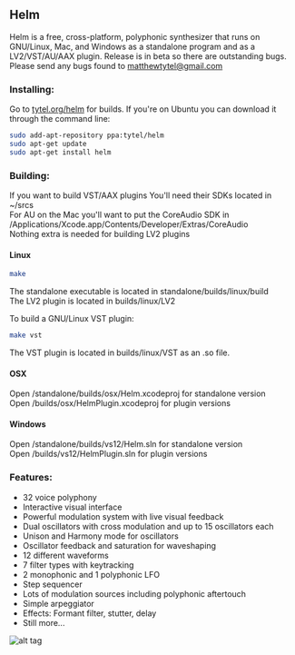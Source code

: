 ## Helm
Helm is a free, cross-platform, polyphonic synthesizer that runs on GNU/Linux, Mac, and Windows as a standalone program and as a LV2/VST/AU/AAX plugin. Release is in beta so there are outstanding bugs. Please send any bugs found to matthewtytel@gmail.com

### Installing:
Go to [tytel.org/helm](http://tytel.org/helm) for builds. If you're on Ubuntu you can download it through the command line:
```bash
sudo add-apt-repository ppa:tytel/helm
sudo apt-get update
sudo apt-get install helm
```

### Building:
If you want to build VST/AAX plugins You'll need their SDKs located in ~/srcs  
For AU on the Mac you'll want to put the CoreAudio SDK in /Applications/Xcode.app/Contents/Developer/Extras/CoreAudio  
Nothing extra is needed for building LV2 plugins

#### Linux
```bash
make
```
The standalone executable is located in standalone/builds/linux/build  
The LV2 plugin is located in builds/linux/LV2  

To build a GNU/Linux VST plugin:
```bash
make vst
```
The VST plugin is located in builds/linux/VST as an .so file.

#### OSX
Open /standalone/builds/osx/Helm.xcodeproj for standalone version  
Open /builds/osx/HelmPlugin.xcodeproj for plugin versions

#### Windows
Open /standalone/builds/vs12/Helm.sln for standalone version  
Open /builds/vs12/HelmPlugin.sln for plugin versions

### Features:
 - 32 voice polyphony
 - Interactive visual interface
 - Powerful modulation system with live visual feedback
 - Dual oscillators with cross modulation and up to 15 oscillators each
 - Unison and Harmony mode for oscillators
 - Oscillator feedback and saturation for waveshaping
 - 12 different waveforms
 - 7 filter types with keytracking
 - 2 monophonic and 1 polyphonic LFO
 - Step sequencer
 - Lots of modulation sources including polyphonic aftertouch
 - Simple arpeggiator
 - Effects: Formant filter, stutter, delay
 - Still more...

![alt tag](http://tytel.org/static/images/helm_screenshot.png)
